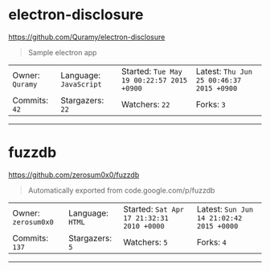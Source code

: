 # electron-disclosure

https://github.com/Quramy/electron-disclosure
<blockquote>
Sample electron app
</blockquote>

<table>
<tr><td>Owner: <code>Quramy</code></td>
    <td>Language: <code>JavaScript</code></td>
    <td>Started: <code>Tue May 19 00:22:57 2015 +0900</code></td>
    <td>Latest: <code>Thu Jun 25 00:46:37 2015 +0900</code></td></tr>
<tr><td>Commits: <code>42</code></td>
    <td>Stargazers: <code>22</code></td>
    <td>Watchers: <code>22</code></td>
    <td>Forks: <code>3</code></td></tr>
</table>

---

# fuzzdb

https://github.com/zerosum0x0/fuzzdb
<blockquote>
Automatically exported from code.google.com/p/fuzzdb
</blockquote>

<table>
<tr><td>Owner: <code>zerosum0x0</code></td>
    <td>Language: <code>HTML</code></td>
    <td>Started: <code>Sat Apr 17 21:32:31 2010 +0000</code></td>
    <td>Latest: <code>Sun Jun 14 21:02:42 2015 +0000</code></td></tr>
<tr><td>Commits: <code>137</code></td>
    <td>Stargazers: <code>5</code></td>
    <td>Watchers: <code>5</code></td>
    <td>Forks: <code>4</code></td></tr>
</table>

---

